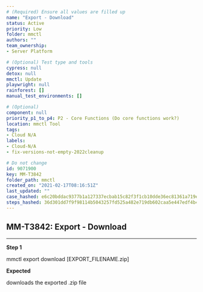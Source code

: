 ```yaml
---
# (Required) Ensure all values are filled up
name: "Export - Download"
status: Active
priority: Low
folder: mmctl
authors: ""
team_ownership: 
- Server Platform

# (Optional) Test type and tools
cypress: null
detox: null
mmctl: Update
playwright: null
rainforest: []
manual_test_environments: []

# (Optional)
component: null
priority_p1_to_p4: P2 - Core Functions (Do core functions work?)
location: mmctl Tool
tags: 
- Cloud N/A
labels: 
- Cloud-N/A
- fix-versions-not-empty-2022cleanup

# Do not change
id: 9071900
key: MM-T3842
folder_path: mmctl
created_on: "2021-02-17T08:16:51Z"
last_updated: ""
case_hashed: e6c20bddac9377b1a127337ecbab15c82f3f1cb10dde36ec81361a719e2ff336a6a9aebdc423164d3bc8e8d96f381b43
steps_hashed: 36d301dd7f9f98114b5043257fd525a482e719db602caa5e447edf4b4c0daf495dac847b104deb65681e9d8f5c489d06
---
```


## MM-T3842: Export - Download

---

**Step 1**

mmctl export download \[EXPORT\_FILENAME.zip]

**Expected**

downloads the exported .zip file
